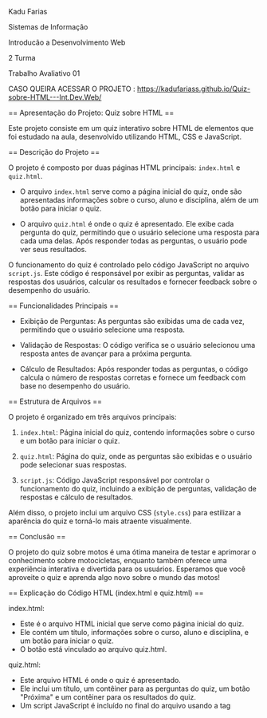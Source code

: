 Kadu Farias

Sistemas de Informação

Introducão a Desenvolvimento Web

2 Turma

Trabalho Avaliativo 01


CASO QUEIRA ACESSAR O PROJETO :  https://kadufariass.github.io/Quiz-sobre-HTML---Int.Dev.Web/
              

== Apresentação do Projeto: Quiz sobre HTML == 
 
Este projeto consiste em um quiz interativo sobre HTML de elementos  que foi estudado na 
aula, desenvolvido utilizando HTML, CSS e JavaScript.  
 
== Descrição do Projeto == 
 
O projeto é composto por duas páginas HTML principais: `index.html` e `quiz.html`. 
 
- O arquivo `index.html` serve como a página inicial do quiz, onde são apresentadas 
informações sobre o curso, aluno e disciplina, além de um botão para iniciar o quiz. 
 
- O arquivo `quiz.html` é onde o quiz é apresentado. Ele exibe cada pergunta do quiz, 
permitindo que o usuário selecione uma resposta para cada uma delas. Após responder todas 
as perguntas, o usuário pode ver seus resultados. 
 
O funcionamento do quiz é controlado pelo código JavaScript no arquivo `script.js`. Este código 
é responsável por exibir as perguntas, validar as respostas dos usuários, calcular os resultados e 
fornecer feedback sobre o desempenho do usuário. 
 
== Funcionalidades Principais == 
 
- Exibição de Perguntas: As perguntas são exibidas uma de cada vez, permitindo que o usuário 
selecione uma resposta. 
 
- Validação de Respostas: O código verifica se o usuário selecionou uma resposta antes de 
avançar para a próxima pergunta. 
 
- Cálculo de Resultados: Após responder todas as perguntas, o código calcula o número de 
respostas corretas e fornece um feedback com base no desempenho do usuário. 
 
== Estrutura de Arquivos == 
 
O projeto é organizado em três arquivos principais: 
 
1. `index.html`: Página inicial do quiz, contendo informações sobre o curso e um botão para 
iniciar o quiz. 
 
2. `quiz.html`: Página do quiz, onde as perguntas são exibidas e o usuário pode selecionar suas 
respostas. 
 
3. `script.js`: Código JavaScript responsável por controlar o funcionamento do quiz, incluindo a 
exibição de perguntas, validação de respostas e cálculo de resultados. 
 
Além disso, o projeto inclui um arquivo CSS (`style.css`) para estilizar a aparência do quiz e 
torná-lo mais atraente visualmente. 
 
== Conclusão == 
 
O projeto do quiz sobre motos é uma ótima maneira de testar e aprimorar o conhecimento 
sobre motocicletas, enquanto também oferece uma experiência interativa e divertida para os 
usuários. Esperamos que você aproveite o quiz e aprenda algo novo sobre o mundo das motos! 
 
 
== Explicação do Código HTML (index.html e quiz.html) == 
 
index.html: 
- Este é o arquivo HTML inicial que serve como página inicial do quiz. 
- Ele contém um título, informações sobre o curso, aluno e disciplina, e um botão para iniciar o 
quiz. 
- O botão está vinculado ao arquivo quiz.html. 
 
quiz.html: 
- Este arquivo HTML é onde o quiz é apresentado. 
- Ele inclui um título, um contêiner para as perguntas do quiz, um botão "Próxima" e um 
contêiner para os resultados do quiz. 
- Um script JavaScript é incluído no final do arquivo usando a tag <script> com o atributo defer 
para garantir que o script seja carregado após o conteúdo da página. 
 
== Explicação do Código JavaScript (script.js) == 
 
- Este arquivo JavaScript controla o funcionamento do quiz. 
- Ele começa adicionando um ouvinte de evento para esperar o carregamento completo do 
DOM antes de iniciar a execução do código. 
- Em seguida, define as perguntas do quiz, cada uma com uma pergunta, opções de resposta e 
a resposta correta. 
- O código então define funções para mostrar perguntas, mostrar resultados, destacar 
respostas corretas/incorretas e avançar para a próxima pergunta. 
- Quando o usuário clica no botão "Próxima", a função nextQuestion() é chamada para validar a 
resposta do usuário, destacar as respostas corretas/incorretas e avançar para a próxima 
pergunta ou mostrar os resultados finais. 
 
== Explicação do Código CSS (style.css) == 
 
- Este arquivo CSS é responsável pelo estilo visual do quiz. 
- Ele define estilos para o corpo da página, contêineres, títulos, perguntas, opções de resposta, 
botões e contêiner de resultados. 
- Os estilos incluem formatação de texto, cores de fundo, margens, preenchimento, sombras e 
efeitos de transição para hover. 
- Também há estilos para destacar respostas corretas/incorretas. 
 
 
== Explicação do Código JavaScript (script.js) == 
 
1. Evento de Carregamento do DOM: 
- O código começa adicionando um ouvinte de evento para o evento 'DOMContentLoaded', 
que é acionado quando o DOM (Document Object Model) da página é completamente 
carregado. 
 
2. Obtenção de Elementos do DOM: 
- Dentro do evento de carregamento do DOM, são obtidas referências para os elementos HTML 
relevantes usando os métodos getElementById e querySelector. 
 
3. Definição das Questões do Quiz: 
- O código define um array chamado 'questions' que armazena as perguntas do quiz, cada uma 
com suas opções de resposta e a resposta correta. 
 
4. Variáveis de Controle: 
- São declaradas duas variáveis globais: 'currentQuestionIndex' para rastrear o índice da 
pergunta atual e 'userAnswers' para armazenar as respostas do usuário. 
 
5. Função para Mostrar Perguntas (showQuestion): 
- A função 'showQuestion' é definida para exibir a próxima pergunta do quiz. 
- Ela constrói dinamicamente o HTML para exibir a pergunta atual e suas opções de resposta, 
utilizando um loop for...in para iterar sobre as opções de resposta. 
 
6. Função para Mostrar Resultados (showResults): 
- A função 'showResults' é responsável por calcular e exibir os resultados finais do quiz. 
- Ela verifica as respostas do usuário, calcula o número de respostas corretas e fornece um 
feedback com base na pontuação alcançada. 
 
7. Função para Destacar Respostas (highlightAnswers): 
- A função 'highlightAnswers' destaca visualmente as respostas corretas/incorretas do usuário 
após selecionar uma opção. 
- Ela também armazena a resposta do usuário e avança para a próxima pergunta. 
 
8. Função para a Próxima Pergunta (nextQuestion): 
- A função 'nextQuestion' é chamada quando o usuário clica no botão de próxima pergunta. 
- Ela valida se o usuário selecionou uma resposta e, em seguida, destaca as respostas 
corretas/incorretas e avança para a próxima pergunta ou exibe os resultados finais. 
 
9. Ouvinte de Evento para o Botão de Próxima Pergunta: 
- Um ouvinte de evento é adicionado ao botão de próxima pergunta para chamar a função 
'nextQuestion' quando o botão é clicado. 
 
10. Exibição da Primeira Pergunta: 
- Após a definição de todas as funções, a função 'showQuestion' é chamada para exibir a 
primeira pergunta quando o DOM é carregado. 
